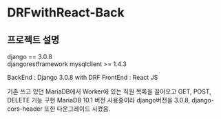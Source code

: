 # DRFwithReact-Back
## 프로젝트 설명
django == 3.0.8  
djangorestframework
mysqlclient >= 1.4.3

BackEnd : Django 3.0.8 with DRF
FrontEnd : React JS

기존 쓰고 있던 MariaDB에서 Worker에 있는 직원 목록을 끌어오고 GET, POST, DELETE 기능 구현
MariaDB 10.1 버전 사용중이라 django버전을 3.0.8, django-cors-header 또한 다운그레이드 시켰음.
